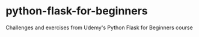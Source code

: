 # python-flask-for-beginners
Challenges and exercises from Udemy's Python Flask for Beginners course
